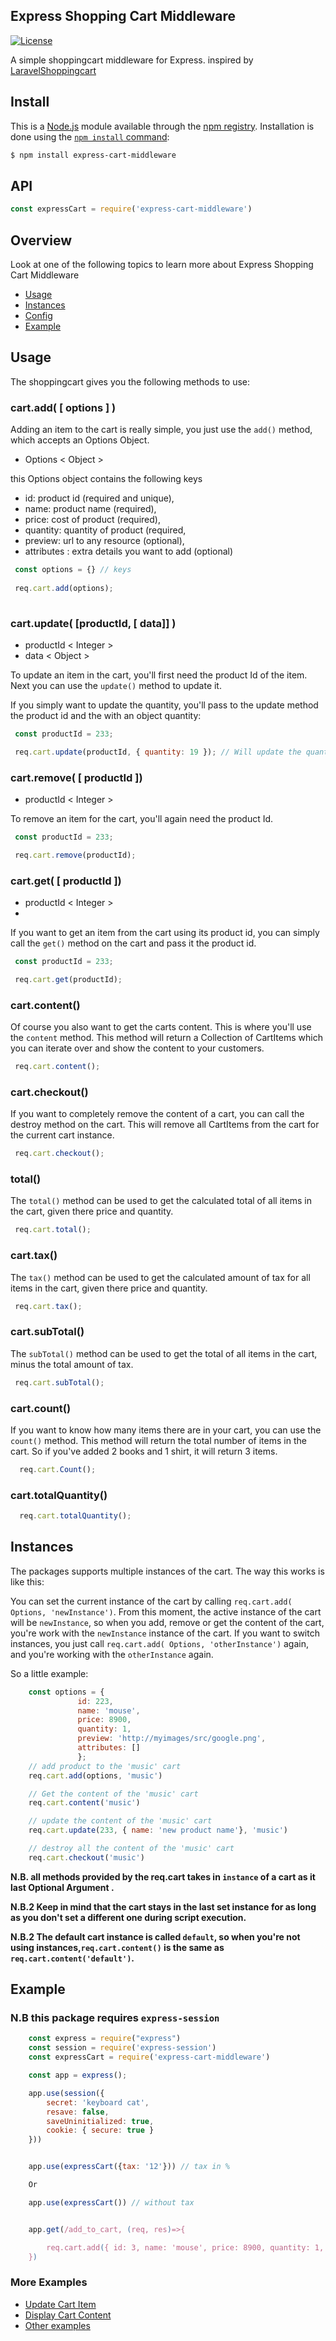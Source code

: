 ## Express Shopping Cart Middleware

[![License](https://poser.pugx.org/gloudemans/shoppingcart/license)](https://github.com/vwedesam/express-cart-middleware)

A simple shoppingcart middleware for Express.
inspired by [LaravelShoppingcart](https://packagist.org/packages/gloudemans/shoppingcart) 

## Install

This is a [Node.js](https://nodejs.org/en/) module available through the
[npm registry](https://www.npmjs.com/). Installation is done using the
[`npm install` command](https://docs.npmjs.com/getting-started/installing-npm-packages-locally):

```bash
$ npm install express-cart-middleware
```

## API

<!-- eslint-disable no-unused-vars -->

```js
const expressCart = require('express-cart-middleware')

```

## Overview
Look at one of the following topics to learn more about Express Shopping Cart Middleware

* [Usage](#usage)
* [Instances](#instances)
* [Config](#config)
* [Example](#example)

## Usage

The shoppingcart gives you the following methods to use:

### cart.add( [ options ] )

Adding an item to the cart is really simple, you just use the `add()` method, which accepts an Options Object.
 
* Options < Object >

this Options object contains the following keys
 
   * id:       product id (required and unique),
   * name:     product name (required),
   * price:    cost of product  (required),
   * quantity: quantity of product (required, 
   * preview:  url to any resource (optional),
   * attributes : extra details you want to add (optional) 
  
    
```js
 const options = {} // keys
 
 req.cart.add(options);
 
```

### cart.update( [productId, [ data]] )

* productId < Integer >
* data < Object >

To update an item in the cart, you'll first need the product Id of the item.
Next you can use the `update()` method to update it.

If you simply want to update the quantity, you'll pass to the update method the product id and the with an object quantity:

```js
 const productId = 233;

 req.cart.update(productId, { quantity: 19 }); // Will update the quantity
```

### cart.remove( [ productId ])

* productId < Integer >

To remove an item for the cart, you'll again need the product Id. 

```js
 const productId = 233;

 req.cart.remove(productId);
```

### cart.get( [ productId ])

* productId < Integer >
*
If you want to get an item from the cart using its product id, you can simply call the `get()` method on the cart and pass it the product id.

```js
 const productId = 233;

 req.cart.get(productId);
```

### cart.content()

Of course you also want to get the carts content. This is where you'll use the `content` method. This method will return a Collection of CartItems which you can iterate over and show the content to your customers.

```js
 req.cart.content();
```

### cart.checkout()

If you want to completely remove the content of a cart, you can call the destroy method on the cart. This will remove all CartItems from the cart for the current cart instance.

```js
 req.cart.checkout();
```

### total()

The `total()` method can be used to get the calculated total of all items in the cart, given there price and quantity.

```js
 req.cart.total();
```

### cart.tax()

The `tax()` method can be used to get the calculated amount of tax for all items in the cart, given there price and quantity.

```js
 req.cart.tax();
```

### cart.subTotal()

The `subTotal()` method can be used to get the total of all items in the cart, minus the total amount of tax. 

```js
 req.cart.subTotal();
```

### cart.count()

If you want to know how many items there are in your cart, you can use the `count()` method. This method will return the total number of items in the cart. So if you've added 2 books and 1 shirt, it will return 3 items.

```js
  req.cart.Count();
```

### cart.totalQuantity()


```js
  req.cart.totalQuantity();
```


## Instances

The packages supports multiple instances of the cart. The way this works is like this:

You can set the current instance of the cart by calling `req.cart.add( Options, 'newInstance')`. From this moment, the active instance of the cart will be `newInstance`, so when you add, remove or get the content of the cart, you're work with the `newInstance` instance of the cart.
If you want to switch instances, you just call `req.cart.add( Options, 'otherInstance')` again, and you're working with the `otherInstance` again.

So a little example:

```js
    const options = { 
               id: 223, 
               name: 'mouse',
               price: 8900, 
               quantity: 1, 
               preview: 'http://myimages/src/google.png', 
               attributes: [] 
               };
    // add product to the 'music' cart
    req.cart.add(options, 'music')

    // Get the content of the 'music' cart
    req.cart.content('music')

    // update the content of the 'music' cart
    req.cart.update(233, { name: 'new product name'}, 'music')

    // destroy all the content of the 'music' cart
    req.cart.checkout('music')

```

**N.B. all methods provided by the req.cart takes in `instance` of a cart as it last Optional Argument .**

**N.B.2 Keep in mind that the cart stays in the last set instance for as long as you don't set a different one during script execution.**

**N.B.2 The default cart instance is called `default`, so when you're not using instances,`req.cart.content()` is the same as `req.cart.content('default')`.**

## Example

### N.B this package requires `express-session`

```js
    const express = require("express")
    const session = require('express-session')
    const expressCart = require('express-cart-middleware')

    const app = express();

    app.use(session({
        secret: 'keyboard cat',
        resave: false,
        saveUninitialized: true,
        cookie: { secure: true }
    }))


    app.use(expressCart({tax: '12'})) // tax in %

    Or

    app.use(expressCart()) // without tax 


    app.get(/add_to_cart, (req, res)=>{

        req.cart.add({ id: 3, name: 'mouse', price: 8900, quantity: 1, preview: 'http://myimages/src/google.png', attributes: [] })
    })


```

### More Examples

* [Update Cart Item ](/examples/update_cart.md)
* [Display Cart Content ](/examples/cart_content.md)
* [Other examples](/examples/others.md)







